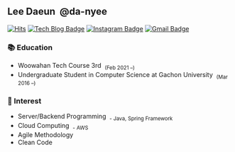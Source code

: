 ## Lee Daeun &nbsp;@da-nyee
[![Hits](https://hits.seeyoufarm.com/api/count/incr/badge.svg?url=https%3A%2F%2Fgithub.com%2Fda-nyee)](https://hits.seeyoufarm.com)
[![Tech Blog Badge](http://img.shields.io/badge/-Tech%20blog-black?style=flat-square&logo=github&link=http://da-nyee.github.io/)](https://da-nyee.github.io/)
[![Instagram Badge](https://img.shields.io/badge/-Instagram-dd2a7b?style=flat-square&logo=instagram&logoColor=white&link=https://www.instagram.com/da_nyee/)](https://www.instagram.com/da_nyee/)
[![Gmail Badge](https://img.shields.io/badge/Gmail-d14836?style=flat-square&logo=Gmail&logoColor=white&link=mailto:leede0418@likelion.org)](mailto:leede0418@gmail.com)

### 📚 Education
- Woowahan Tech Course 3rd &nbsp;<sub>(Feb 2021 –)</sub>
- Undergraduate Student in Computer Science at Gachon University &nbsp;<sub>(Mar 2016 –)</sub>

### 🎈 Interest
- Server/Backend Programming &nbsp;<sub>- Java, Spring Framework</sub>
- Cloud Computing &nbsp;<sub>- AWS</sub>
- Agile Methodology
- Clean Code


<!--
**da-nyee/da-nyee** is a ✨ _special_ ✨ repository because its `README.md` (this file) appears on your GitHub profile.

Here are some ideas to get you started:

- 🔭 I’m currently working on ...
- 🌱 I’m currently learning ...
- 👯 I’m looking to collaborate on ...
- 🤔 I’m looking for help with ...
- 💬 Ask me about ...
- 📫 How to reach me: ...
- 😄 Pronouns: ...
- ⚡ Fun fact: ...
-->
